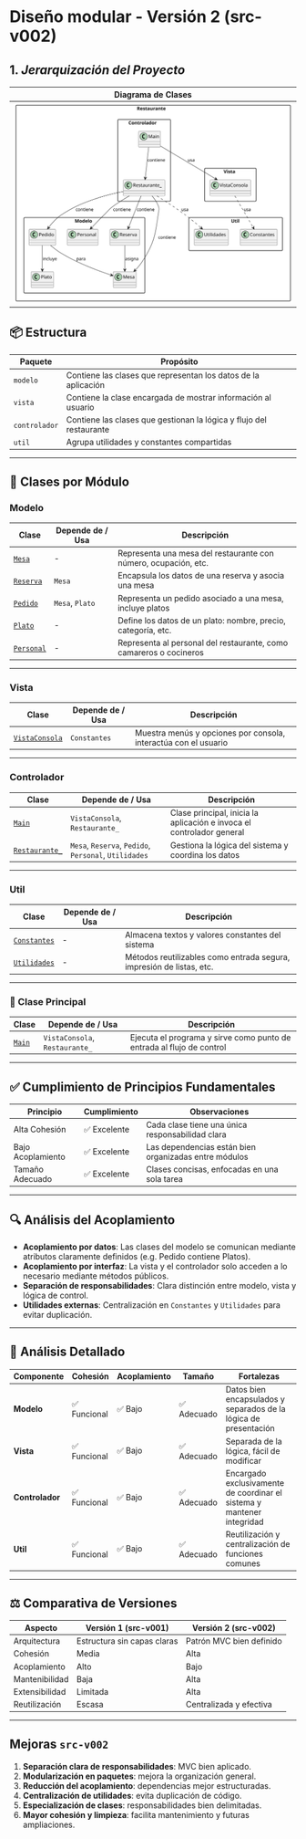 # Diseño modular - Versión 2 (src-v002)

## 1. *Jerarquización del Proyecto*

<div align=center>

| Diagrama de Clases |
|--------------------|
|![Diagrama](/ModeloDeDominio/imagenes/DiagramaDeClasesV002.svg)|

</div>

## 📦 Estructura

| Paquete        | Propósito                                                              |
|----------------|------------------------------------------------------------------------|
| `modelo`       | Contiene las clases que representan los datos de la aplicación         |
| `vista`        | Contiene la clase encargada de mostrar información al usuario          |
| `controlador`  | Contiene las clases que gestionan la lógica y flujo del restaurante    |
| `util`         | Agrupa utilidades y constantes compartidas                             |

---

## 🧱 Clases por Módulo

### Modelo

| Clase                                      | Depende de / Usa | Descripción                                                                 |
|-------------------------------------------|------------------|-----------------------------------------------------------------------------|
| [`Mesa`](src-v002/modelo/Mesa.java)       | -                | Representa una mesa del restaurante con número, ocupación, etc.             |
| [`Reserva`](src-v002/modelo/Reserva.java) | `Mesa`           | Encapsula los datos de una reserva y asocia una mesa                       |
| [`Pedido`](src-v002/modelo/Pedido.java)   | `Mesa`, `Plato`  | Representa un pedido asociado a una mesa, incluye platos                    |
| [`Plato`](src-v002/modelo/Plato.java)     | -                | Define los datos de un plato: nombre, precio, categoría, etc.              |
| [`Personal`](src-v002/modelo/Personal.java)| -               | Representa al personal del restaurante, como camareros o cocineros         |

---

### Vista

| Clase                                                       | Depende de / Usa      | Descripción                                                             |
|--------------------------------------------------------------|------------------------|-------------------------------------------------------------------------|
| [`VistaConsola`](src-v002/vista/VistaConsola.java)           | `Constantes`          | Muestra menús y opciones por consola, interactúa con el usuario         |

---

### Controlador

| Clase                                                     | Depende de / Usa                              | Descripción                                                                   |
|------------------------------------------------------------|-----------------------------------------------|-------------------------------------------------------------------------------|
| [`Main`](src-v002/controlador/Main.java)                   | `VistaConsola`, `Restaurante_`               | Clase principal, inicia la aplicación e invoca el controlador general        |
| [`Restaurante_`](src-v002/controlador/Restaurante_.java)   | `Mesa`, `Reserva`, `Pedido`, `Personal`, `Utilidades` | Gestiona la lógica del sistema y coordina los datos                        |

---

### Util

| Clase                                            | Depende de / Usa | Descripción                                                                   |
|--------------------------------------------------|------------------|-------------------------------------------------------------------------------|
| [`Constantes`](src-v002/util/Constantes.java)    | -                | Almacena textos y valores constantes del sistema                              |
| [`Utilidades`](src-v002/util/Utilidades.java)    | -                | Métodos reutilizables como entrada segura, impresión de listas, etc.          |

---

### 🧠 Clase Principal

| Clase                                   | Depende de / Usa                          | Descripción                                                                 |
|----------------------------------------|-------------------------------------------|-----------------------------------------------------------------------------|
| [`Main`](src-v002/controlador/Main.java) | `VistaConsola`, `Restaurante_`           | Ejecuta el programa y sirve como punto de entrada al flujo de control      |

---

## ✅ Cumplimiento de Principios Fundamentales

| Principio         | Cumplimiento   | Observaciones                                                              |
|------------------|----------------|-----------------------------------------------------------------------------|
| Alta Cohesión     | ✅ Excelente    | Cada clase tiene una única responsabilidad clara                           |
| Bajo Acoplamiento | ✅ Excelente    | Las dependencias están bien organizadas entre módulos                      |
| Tamaño Adecuado   | ✅ Excelente    | Clases concisas, enfocadas en una sola tarea                               |

---

## 🔍 Análisis del Acoplamiento

- **Acoplamiento por datos**: Las clases del modelo se comunican mediante atributos claramente definidos (e.g. Pedido contiene Platos).
- **Acoplamiento por interfaz**: La vista y el controlador solo acceden a lo necesario mediante métodos públicos.
- **Separación de responsabilidades**: Clara distinción entre modelo, vista y lógica de control.
- **Utilidades externas**: Centralización en `Constantes` y `Utilidades` para evitar duplicación.

---

## 🧪 Análisis Detallado

| Componente     | Cohesión       | Acoplamiento | Tamaño  | Fortalezas                                                                 |
|----------------|----------------|--------------|---------|----------------------------------------------------------------------------|
| **Modelo**     | ✅ Funcional    | ✅ Bajo       | ✅ Adecuado | Datos bien encapsulados y separados de la lógica de presentación          |
| **Vista**      | ✅ Funcional    | ✅ Bajo       | ✅ Adecuado | Separada de la lógica, fácil de modificar                                 |
| **Controlador**| ✅ Funcional    | ✅ Bajo       | ✅ Adecuado | Encargado exclusivamente de coordinar el sistema y mantener integridad    |
| **Util**       | ✅ Funcional    | ✅ Bajo       | ✅ Adecuado | Reutilización y centralización de funciones comunes                       |

---

## ⚖ Comparativa de Versiones

| Aspecto              | Versión 1 (src-v001)     | Versión 2 (src-v002)         |
|----------------------|--------------------------|-------------------------------|
| Arquitectura         | Estructura sin capas claras | Patrón MVC bien definido       |
| Cohesión             | Media                    | Alta                          |
| Acoplamiento         | Alto                     | Bajo                          |
| Mantenibilidad       | Baja                     | Alta                          |
| Extensibilidad       | Limitada                 | Alta                          |
| Reutilización        | Escasa                   | Centralizada y efectiva       |

---

## Mejoras `src-v002`

1. **Separación clara de responsabilidades**: MVC bien aplicado.
2. **Modularización en paquetes**: mejora la organización general.
3. **Reducción del acoplamiento**: dependencias mejor estructuradas.
4. **Centralización de utilidades**: evita duplicación de código.
5. **Especialización de clases**: responsabilidades bien delimitadas.
6. **Mayor cohesión y limpieza**: facilita mantenimiento y futuras ampliaciones.

